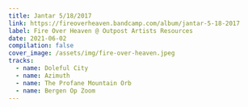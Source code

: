 ```yaml
---
title: Jantar 5/18/2017
link: https://fireoverheaven.bandcamp.com/album/jantar-5-18-2017
label: Fire Over Heaven @ Outpost Artists Resources
date: 2021-06-02
compilation: false
cover_image: /assets/img/fire-over-heaven.jpeg
tracks:
  - name: Doleful City
  - name: Azimuth
  - name: The Profane Mountain Orb
  - name: Bergen Op Zoom
---
```


